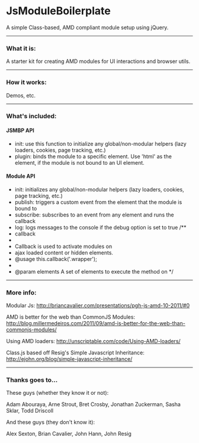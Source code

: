 JsModuleBoilerplate
=====================

A simple Class-based, AMD compliant module setup using jQuery. 

----------------------------------------

### What it is:

A starter kit for creating AMD modules for UI interactions and browser utils. 

----------------------------------------

### How it works:

Demos, etc.

----------------------------------------

### What's included:

#### JSMBP API

* init: use this function to initialize any global/non-modular helpers (lazy loaders, cookies, page tracking, etc.)
* plugin: binds the module to a specific element. Use 'html' as the element, if the module is not bound to an UI element.

#### Module API

* init: initializes any global/non-modular helpers (lazy loaders, cookies, page tracking, etc.)
* publish: triggers a custom event from the element that the module is bound to
* subscribe: subscribes to an event from any element and runs the callback 
* log: logs messages to the console if the debug option is set to true
/**
 * callback
 *
 * Callback is used to activate modules on
 * ajax loaded content or hidden elements.
 * @usage this.callback('.wrapper');
 *
 * @param elements  A set of elements to execute the method on
 */


----------------------------------------

### More info:

Modular Js:
http://briancavalier.com/presentations/pgh-js-amd-10-2011/#0

AMD is better for the web than CommonJS Modules:
http://blog.millermedeiros.com/2011/09/amd-is-better-for-the-web-than-commonjs-modules/

Using AMD loaders:
http://unscriptable.com/code/Using-AMD-loaders/

Class.js based off Resig's Simple Javascript Inheritance: 
http://ejohn.org/blog/simple-javascript-inheritance/

----------------------------------------

### Thanks goes to...

These guys (whether they know it or not):

  Adam Abouraya, Arne Strout, Bret Crosby, Jonathan Zuckerman, Sasha Sklar, Todd Driscoll

And these guys (they don't know it):

  Alex Sexton, Brian Cavalier, John Hann, John Resig
